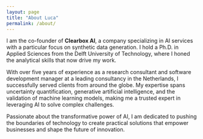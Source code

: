 ```yaml
---
layout: page
title: "About Luca"
permalink: /about/
---
```


I am the co-founder of **Clearbox AI**, a company specializing in AI services with a particular focus on synthetic data generation. I hold a Ph.D. in Applied Sciences from the Delft University of Technology, where I honed the analytical skills that now drive my work.

With over five years of experience as a research consultant and software development manager at a leading consultancy in the Netherlands, I successfully served clients from around the globe. My expertise spans uncertainty quantification, generative artificial intelligence, and the validation of machine learning models, making me a trusted expert in leveraging AI to solve complex challenges.

Passionate about the transformative power of AI, I am dedicated to pushing the boundaries of technology to create practical solutions that empower businesses and shape the future of innovation.

